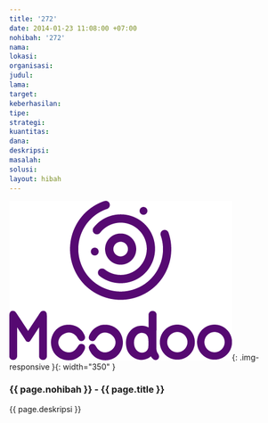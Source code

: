 ```yaml
---
title: '272'
date: 2014-01-23 11:08:00 +07:00
nohibah: '272'
nama: 
lokasi: 
organisasi: 
judul: 
lama: 
target: 
keberhasilan: 
tipe: 
strategi: 
kuantitas: 
dana: 
deskripsi: 
masalah: 
solusi: 
layout: hibah
---
```


![272](/static/img/hibahcms/272.png){: .img-responsive }{: width="350" }

### {{ page.nohibah }} - {{ page.title }}

{{ page.deskripsi }}
